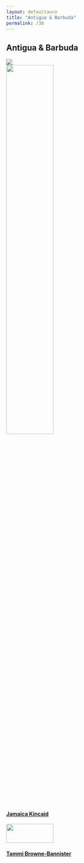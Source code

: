 ```yaml
---
layout: defaultauco
title: "Antigua & Barbuda"
permalink: /38
---
```

<div class="container-0">
    <div class="container-title">
        <span class="country"><h2>Antigua & Barbuda</h2></span>
        <div class="photo-co">
          <img src="https://www.worldatlas.com/upload/f0/f2/c4/ag-01.png" >
    </div>
</div>
<!-- partial:index.partial.html -->
<div class="container">
  <div class="timeline clearfix">
  <div class="vertical-line">

  <div id="post-1" class="vesti-col timeline-post">
   <div class="vesti-content-wrapper">
     <div class="photo">
       <img src="https://www.lyceumagency.com/wp-content/uploads/2020/10/Jamaica-Kincaid.jpg" width="50%" height="50%">
       <div class="vesti-date-wrapper">
         <div class="vesti-date">
         </div>
       </div>
     </div>
     <div class="vesti-desc">
       <a class="desc-a" href="#">
         <h4><a href="/jkincaid">Jamaica Kincaid</a></h4>
       </a>
     </div>
   </div>
 </div>

 <div id="post-2" class="vesti-col timeline-post">
   <div class="vesti-content-wrapper">
     <div class="photo">
       <img src="https://www.peepaltreepress.com/sites/default/files/styles/author_large/public/Tammi%20Browne-Bannister.jpg?itok=mvR0v4F-" width="50%" height="50">
       <div class="vesti-date-wrapper">
         <div class="vesti-date">
         </div>
       </div>
     </div>
     <div class="vesti-desc">
       <a class="desc-a" href="#">
         <h4><a href="/tbrownebannister">Tammi Browne-Bannister</a></h4>
       </a>
     </div>
   </div>
 </div>
   
<!-- partial -->
